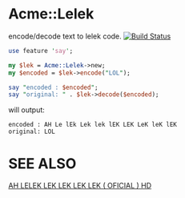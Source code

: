 Acme::Lelek
===========

encode/decode text to lelek code. [![Build Status](https://travis-ci.org/peczenyj/Acme-Lelek.png?branch=master)](https://travis-ci.org/peczenyj/Acme-Lelek)

```perl
use feature 'say';

my $lek = Acme::Lelek->new;
my $encoded = $lek->encode("LOL");

say "encoded : $encoded";
say "original: " . $lek->decode($encoded);
```

will output:
```
encoded : AH Le lEk Lek lek lEK LEK LeK leK lEK
original: LOL
```

SEE ALSO
========

[AH LELEK LEK LEK LEK LEK ( OFICIAL ) HD](http://www.youtube.com/watch?v=E1AC_k9izjY)
